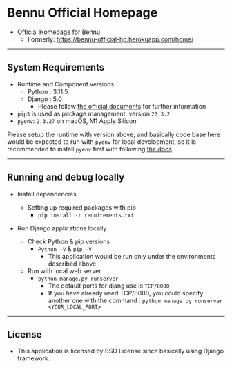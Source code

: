 # Bennu Official Homepage

- Official Homepage for Bennu
  - Formerly: https://bennu-official-hp.herokuapp.com/home/

***

## System Requirements

- Runtime and Component versions
  - Python : 3.11.5
  - Django : 5.0
    - Please follow [the official documents](https://docs.djangoproject.com/en/5.0/releases/5.0/) for further information
- `pip3` is used as package management: version `23.3.2`
- `pyenv`: `2.3.27` on macOS, M1 Apple Silicon

Please setup the runtime with version above, and basically code base here would be expected to run with `pyenv` for local development,
so it is recommended to install `pyenv` first with following [the docs](https://github.com/pyenv/pyenv).

***

## Running and debug locally

- Install dependencies
  - Setting up required packages with pip
    - `pip install -r requirements.txt`

- Run Django applications locally
  - Check Python & pip versions
    - `Python -V` & `pip -V`
      - This application would be run only under the environments described above
  - Run with local web server
    - `python manage.py runserver`
      - The default ports for djang use is `TCP/8000`
      - If you have already used TCP/8000, you could specify another one with the command : `python manage.py runserver <YOUR_LOCAL_PORT>`

***

## License

- This application is licensed by BSD License since basically using Django framework.
